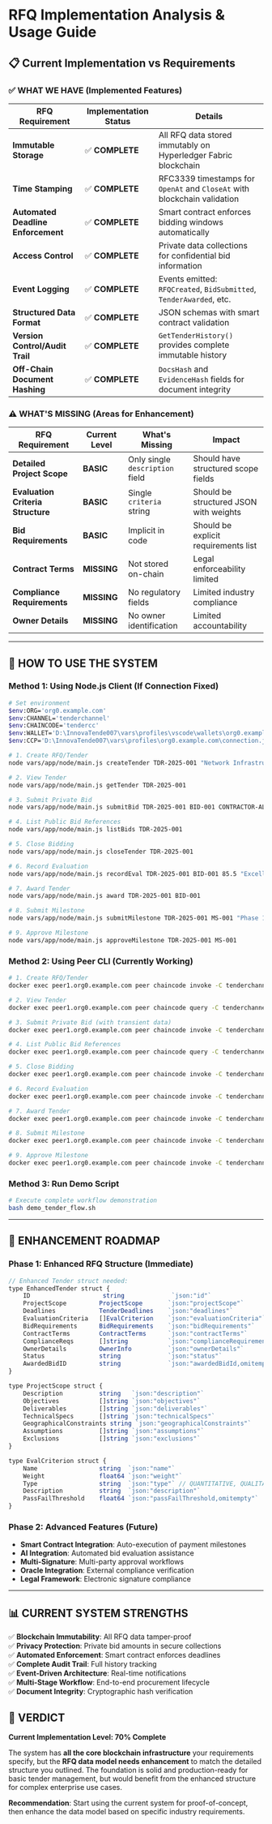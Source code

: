 # RFQ Implementation Analysis & Usage Guide

## 📋 **Current Implementation vs Requirements**

### ✅ **WHAT WE HAVE** (Implemented Features)

| **RFQ Requirement** | **Implementation Status** | **Details** |
|---------------------|---------------------------|-------------|
| **Immutable Storage** | ✅ **COMPLETE** | All RFQ data stored immutably on Hyperledger Fabric blockchain |
| **Time Stamping** | ✅ **COMPLETE** | RFC3339 timestamps for `OpenAt` and `CloseAt` with blockchain validation |
| **Automated Deadline Enforcement** | ✅ **COMPLETE** | Smart contract enforces bidding windows automatically |
| **Access Control** | ✅ **COMPLETE** | Private data collections for confidential bid information |
| **Event Logging** | ✅ **COMPLETE** | Events emitted: `RFQCreated`, `BidSubmitted`, `TenderAwarded`, etc. |
| **Structured Data Format** | ✅ **COMPLETE** | JSON schemas with smart contract validation |
| **Version Control/Audit Trail** | ✅ **COMPLETE** | `GetTenderHistory()` provides complete immutable history |
| **Off-Chain Document Hashing** | ✅ **COMPLETE** | `DocsHash` and `EvidenceHash` fields for document integrity |

### ⚠️ **WHAT'S MISSING** (Areas for Enhancement)

| **RFQ Requirement** | **Current Level** | **What's Missing** | **Impact** |
|---------------------|-------------------|-------------------|------------|
| **Detailed Project Scope** | **BASIC** | Only single `description` field | Should have structured scope fields |
| **Evaluation Criteria Structure** | **BASIC** | Single `criteria` string | Should be structured JSON with weights |
| **Bid Requirements** | **BASIC** | Implicit in code | Should be explicit requirements list |
| **Contract Terms** | **MISSING** | Not stored on-chain | Legal enforceability limited |
| **Compliance Requirements** | **MISSING** | No regulatory fields | Limited industry compliance |
| **Owner Details** | **MISSING** | No owner identification | Limited accountability |

---

## 🚀 **HOW TO USE THE SYSTEM**

### **Method 1: Using Node.js Client (If Connection Fixed)**

```bash
# Set environment
$env:ORG='org0.example.com'
$env:CHANNEL='tenderchannel'
$env:CHAINCODE='tendercc'
$env:WALLET='D:\InnovaTende007\vars\profiles\vscode\wallets\org0.example.com'
$env:CCP='D:\InnovaTende007\vars\profiles\org0.example.com\connection.json'

# 1. Create RFQ/Tender
node vars/app/node/main.js createTender TDR-2025-001 "Network Infrastructure Upgrade" "2025-08-09T12:00:00Z" "2025-08-20T18:00:00Z" "Technical compliance, cost efficiency, delivery timeline"

# 2. View Tender
node vars/app/node/main.js getTender TDR-2025-001

# 3. Submit Private Bid
node vars/app/node/main.js submitBid TDR-2025-001 BID-001 CONTRACTOR-ALPHA 250000 "sha256:docs-hash"

# 4. List Public Bid References
node vars/app/node/main.js listBids TDR-2025-001

# 5. Close Bidding
node vars/app/node/main.js closeTender TDR-2025-001

# 6. Record Evaluation
node vars/app/node/main.js recordEval TDR-2025-001 BID-001 85.5 "Excellent technical approach"

# 7. Award Tender
node vars/app/node/main.js award TDR-2025-001 BID-001

# 8. Submit Milestone
node vars/app/node/main.js submitMilestone TDR-2025-001 MS-001 "Phase 1 Complete" "sha256:evidence" 62500 "Network assessment completed with security audit"

# 9. Approve Milestone
node vars/app/node/main.js approveMilestone TDR-2025-001 MS-001
```

### **Method 2: Using Peer CLI (Currently Working)**

```bash
# 1. Create RFQ/Tender
docker exec peer1.org0.example.com peer chaincode invoke -C tenderchannel -n tendercc -c '{"Args":["CreateTender","TDR-2025-001","Network Infrastructure Upgrade","2025-08-09T12:00:00Z","2025-08-20T18:00:00Z","Technical compliance, cost efficiency, delivery timeline"]}'

# 2. View Tender
docker exec peer1.org0.example.com peer chaincode query -C tenderchannel -n tendercc -c '{"Args":["GetTender","TDR-2025-001"]}'

# 3. Submit Private Bid (with transient data)
docker exec peer1.org0.example.com peer chaincode invoke -C tenderchannel -n tendercc --transient '{"bid":"{\"tenderId\":\"TDR-2025-001\",\"bidId\":\"BID-001\",\"contractorId\":\"CONTRACTOR-ALPHA\",\"amount\":250000,\"docsHash\":\"sha256:abc123\"}"}' -c '{"Args":["SubmitBid","TDR-2025-001","BID-001"]}'

# 4. List Public Bid References
docker exec peer1.org0.example.com peer chaincode query -C tenderchannel -n tendercc -c '{"Args":["ListBidsPublic","TDR-2025-001"]}'

# 5. Close Bidding
docker exec peer1.org0.example.com peer chaincode invoke -C tenderchannel -n tendercc -c '{"Args":["CloseTender","TDR-2025-001"]}'

# 6. Record Evaluation
docker exec peer1.org0.example.com peer chaincode invoke -C tenderchannel -n tendercc -c '{"Args":["RecordEvaluation","TDR-2025-001","BID-001","85.5","Good technical approach, competitive pricing"]}'

# 7. Award Tender
docker exec peer1.org0.example.com peer chaincode invoke -C tenderchannel -n tendercc -c '{"Args":["AwardTender","TDR-2025-001","BID-001"]}'

# 8. Submit Milestone
docker exec peer1.org0.example.com peer chaincode invoke -C tenderchannel -n tendercc --transient '{"milestone":"{\"tenderId\":\"TDR-2025-001\",\"milestoneId\":\"MS-001\",\"title\":\"Phase 1 - Network Assessment\",\"evidenceHash\":\"sha256:milestone001\",\"amount\":62500,\"details\":\"Completed comprehensive network assessment\"}"}' -c '{"Args":["SubmitMilestone","TDR-2025-001","MS-001"]}'

# 9. Approve Milestone
docker exec peer1.org0.example.com peer chaincode invoke -C tenderchannel -n tendercc -c '{"Args":["ApproveMilestone","TDR-2025-001","MS-001"]}'
```

### **Method 3: Run Demo Script**

```bash
# Execute complete workflow demonstration
bash demo_tender_flow.sh
```

---

## 🔧 **ENHANCEMENT ROADMAP**

### **Phase 1: Enhanced RFQ Structure** (Immediate)
```javascript
// Enhanced Tender struct needed:
type EnhancedTender struct {
    ID                    string             `json:"id"`
    ProjectScope         ProjectScope       `json:"projectScope"`
    Deadlines            TenderDeadlines    `json:"deadlines"`
    EvaluationCriteria   []EvalCriterion    `json:"evaluationCriteria"`
    BidRequirements      BidRequirements    `json:"bidRequirements"`
    ContractTerms        ContractTerms      `json:"contractTerms"`
    ComplianceReqs       []string           `json:"complianceRequirements"`
    OwnerDetails         OwnerInfo          `json:"ownerDetails"`
    Status               string             `json:"status"`
    AwardedBidID         string             `json:"awardedBidId,omitempty"`
}

type ProjectScope struct {
    Description          string   `json:"description"`
    Objectives           []string `json:"objectives"`
    Deliverables         []string `json:"deliverables"`
    TechnicalSpecs       []string `json:"technicalSpecs"`
    GeographicalConstraints string `json:"geographicalConstraints"`
    Assumptions          []string `json:"assumptions"`
    Exclusions           []string `json:"exclusions"`
}

type EvalCriterion struct {
    Name                 string  `json:"name"`
    Weight               float64 `json:"weight"`
    Type                 string  `json:"type"` // QUANTITATIVE, QUALITATIVE
    Description          string  `json:"description"`
    PassFailThreshold    float64 `json:"passFailThreshold,omitempty"`
}
```

### **Phase 2: Advanced Features** (Future)
- **Smart Contract Integration**: Auto-execution of payment milestones
- **AI Integration**: Automated bid evaluation assistance
- **Multi-Signature**: Multi-party approval workflows
- **Oracle Integration**: External compliance verification
- **Legal Framework**: Electronic signature compliance

---

## 📊 **CURRENT SYSTEM STRENGTHS**

✅ **Blockchain Immutability**: All RFQ data tamper-proof  
✅ **Privacy Protection**: Private bid amounts in secure collections  
✅ **Automated Enforcement**: Smart contract enforces deadlines  
✅ **Complete Audit Trail**: Full history tracking  
✅ **Event-Driven Architecture**: Real-time notifications  
✅ **Multi-Stage Workflow**: End-to-end procurement lifecycle  
✅ **Document Integrity**: Cryptographic hash verification  

## 🎯 **VERDICT**

**Current Implementation Level: 70% Complete**

The system has **all the core blockchain infrastructure** your requirements specify, but the **RFQ data model needs enhancement** to match the detailed structure you outlined. The foundation is solid and production-ready for basic tender management, but would benefit from the enhanced structure for complex enterprise use cases.

**Recommendation**: Start using the current system for proof-of-concept, then enhance the data model based on specific industry requirements.

